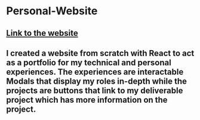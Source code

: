 # Personal-Website
## <a href="https://reet0512.github.io/" target="_blank">Link to the website</a>

## I created a website from scratch with React to act as a portfolio for my technical and personal experiences. The experiences are interactable Modals that display my roles in-depth while the projects are buttons that link to my deliverable project which has more information on the project.